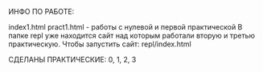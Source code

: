 ИНФО ПО РАБОТЕ:

index1.html pract1.html - работы с нулевой и первой практической
В папке repl уже находится сайт над которым работали вторую и третью практическую.
Чтобы запустить сайт: repl/index.html

СДЕЛАНЫ ПРАКТИЧЕСКИЕ: 0, 1, 2, 3
